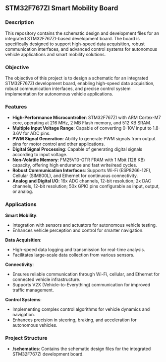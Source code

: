 ## STM32F767ZI Smart Mobility Board

### Description

This repository contains the schematic design and development files for an integrated STM32F767ZI-based development board. The board is specifically designed to support high-speed data acquisition, robust communication interfaces, and advanced control systems for autonomous vehicle applications and smart mobility solutions.

### Objective

The objective of this project is to design a schematic for an integrated STM32F767ZI development board, enabling high-speed data acquisition, robust communication interfaces, and precise control system implementation for autonomous vehicle applications.

### Features

- **High-Performance Microcontroller**: STM32F767ZI with ARM Cortex-M7 core, operating at 216 MHz, 2 MB Flash memory, and 512 KB SRAM.
- **Multiple Input Voltage Range**: Capable of converting 0-10V input to 1.8-3.6V for ADC pins.
- **PWM Signal Generation**: Ability to generate PWM signals from output pins for motor control and other applications.
- **Digital Signal Processing**: Capable of generating digital signals according to input voltage.
- **Non-Volatile Memory**: FM25V10-GTR FRAM with 1 Mbit (128 KB) capacity, offering high endurance and fast write/read cycles.
- **Robust Communication Interfaces**: Supports Wi-Fi (ESP8266-12F), Cellular (SIM800L), and Ethernet for continuous connectivity.
- **Analog and Digital I/O**: 16x ADC channels, 12-bit resolution; 2x DAC channels, 12-bit resolution; 50x GPIO pins configurable as input, output, or analog.

### Applications

**Smart Mobility**: 
- Integration with sensors and actuators for autonomous vehicle testing.
- Enhances vehicle perception and control for smarter navigation.

**Data Acquisition**: 
- High-speed data logging and transmission for real-time analysis.
- Facilitates large-scale data collection from various sensors.

**Connectivity**: 
- Ensures reliable communication through Wi-Fi, cellular, and Ethernet for connected vehicle infrastructure.
- Supports V2X (Vehicle-to-Everything) communication for improved traffic management.

**Control Systems**: 
- Implementing complex control algorithms for vehicle dynamics and navigation.
- Enhances precision in steering, braking, and acceleration for autonomous vehicles.

### Project Structure

- **/schematics**: Contains the schematic design files for the integrated STM32F767ZI development board.
